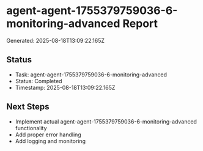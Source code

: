 # agent-agent-1755379759036-6-monitoring-advanced Report

Generated: 2025-08-18T13:09:22.165Z

## Status
- Task: agent-agent-1755379759036-6-monitoring-advanced
- Status: Completed
- Timestamp: 2025-08-18T13:09:22.165Z

## Next Steps
- Implement actual agent-agent-1755379759036-6-monitoring-advanced functionality
- Add proper error handling
- Add logging and monitoring
